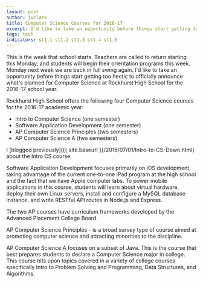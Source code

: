 ```yaml
---
layout: post
author: jwclark
title: Computer Science Courses for 2016-17
excerpt: I'd like to take an opportunity before things start getting too hectic to officially announce what's planned for Computer Science at Rockhurst High School for the 2016-17 school year.
tags: tech
indicators: st1.1 st1.2 st1.3 st1.4 st1.5
---
```

This is the week that school starts. Teachers are called to return starting this Monday, and students will begin their orientation programs this week. Monday next week we are back in full swing again. I'd like to take an opportunity before things start getting too hectic to officially announce what's planned for Computer Science at Rockhurst High School for the 2016-17 school year.

Rockhurst High School offers the following four Computer Science courses for the 2016-17 academic year:

- Intro to Computer Science (one semester)
- Software Application Development (one semester)
- AP Computer Science Principles (two semesters)
- AP Computer Science A (two semesters)

I [blogged previously]({{ site.baseurl }}/2016/07/01/Intro-to-CS-Down.html) about the Intro CS course.

Software Application Development focuses primarily on iOS development, taking advantage of the current one-to-one iPad program at the high school and the fact that we have Apple computer labs. To power mobile applications in this course, students will learn about virtual hardware, deploy their own Linux servers, install and configure a MySQL database instance, and write RESTful API routes in Node.js and Express.

The two AP courses have curriculum frameworks developed by the Advanced Placement College Board.

AP Computer Science Principles - is a broad survey type of course aimed at promoting computer science and attracting minorities to the discipline.

AP Computer Science A focuses on a subset of Java. This is the course that best prepares students to declare a Computer Science major in college. This course hits upon topics covered in a variety of college courses specifically Intro to Problem Solving and Programming, Data Structures, and Algorithms.
